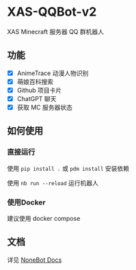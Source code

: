 # XAS-QQBot-v2

XAS Minecraft 服务器 QQ 群机器人

## 功能

- [x] AnimeTrace 动漫人物识别
- [x] 萌娘百科搜索
- [x] Github 项目卡片
- [x] ChatGPT 聊天
- [x] 获取 MC 服务器状态

## 如何使用

### 直接运行

使用 `pip install .` 或 `pdm install` 安装依赖

使用 `nb run --reload` 运行机器人

### 使用Docker

建议使用 docker compose

## 文档

详见 [NoneBot Docs](https://nonebot.dev/)
